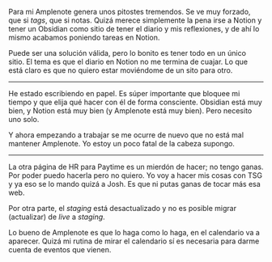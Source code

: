 Para mi Amplenote genera unos pitostes tremendos. Se ve muy forzado, que si *tags*, que si notas. Quizá merece simplemente la pena irse a Notion y tener un Obsidian como sitio de tener el diario y mis reflexiones, y de ahí lo mismo acabamos poniendo tareas en Notion.

Puede ser una solución válida, pero lo bonito es tener todo en un único sitio. El tema es que el diario en Notion no me termina de cuajar. Lo que está claro es que no quiero estar moviéndome de un sito para otro.

---

He estado escribiendo en papel. Es súper importante que bloquee mi tiempo y que elija qué hacer con él de forma consciente. Obsidian está muy bien, y Notion está muy bien (y Amplenote está muy bien). Pero necesito uno solo.

Y ahora empezando a trabajar se me ocurre de nuevo que no está mal mantener Amplenote. Yo estoy un poco fatal de la cabeza supongo.

---

La otra página de HR para Paytime es un mierdón de hacer; no tengo ganas. Por poder puedo hacerla pero no quiero. Yo voy a hacer mis cosas con TSG y ya eso se lo mando quizá a Josh. Es que ni putas ganas de tocar más esa web.

Por otra parte, el *staging* está desactualizado y no es posible migrar (actualizar) de *live* a *staging*.

Lo bueno de Amplenote es que lo haga como lo haga, en el calendario va a aparecer. Quizá mi rutina de mirar el calendario sí es necesaria para darme cuenta de eventos que vienen.